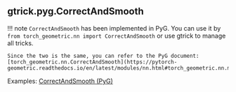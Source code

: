 ## gtrick.pyg.CorrectAndSmooth

!!! note
    `CorrectAndSmooth` has been implemented in PyG. You can use it by `from torch_geometric.nn import CorrectAndSmooth` or use gtrick to manage all tricks.

    Since the two is the same, you can refer to the PyG document: [torch_geometric.nn.CorrectAndSmooth](https://pytorch-geometric.readthedocs.io/en/latest/modules/nn.html#torch_geometric.nn.models.CorrectAndSmooth).

Examples: [CorrectAndSmooth (PyG)](https://nbviewer.org/github/sangyx/gtrick/blob/main/benchmark/pyg/C&S.ipynb)